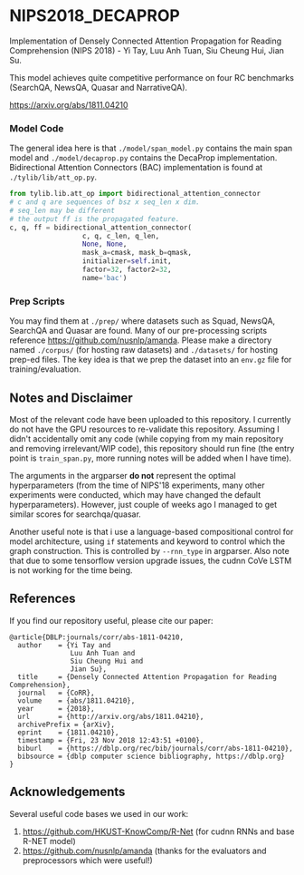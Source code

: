# NIPS2018_DECAPROP
Implementation of Densely Connected Attention Propagation for Reading Comprehension (NIPS 2018) - Yi Tay, Luu Anh Tuan, Siu Cheung Hui, Jian Su.

This model achieves quite competitive performance on four RC benchmarks (SearchQA, NewsQA, Quasar and NarrativeQA).

https://arxiv.org/abs/1811.04210

### Model Code
The general idea here is that `./model/span_model.py` contains the main span model and `./model/decaprop.py` contains the DecaProp implementation. Bidirectional Attention Connectors (BAC) implementation is found at `./tylib/lib/att_op.py`.

```python
from tylib.lib.att_op import bidirectional_attention_connector
# c and q are sequences of bsz x seq_len x dim.
# seq_len may be different
# the output ff is the propagated feature.
c, q, ff = bidirectional_attention_connector(
                  c, q, c_len, q_len,
                  None, None,
                  mask_a=cmask, mask_b=qmask,
                  initializer=self.init,
                  factor=32, factor2=32,
                  name='bac')
```

### Prep Scripts

You may find them at `./prep/` where datasets such as Squad, NewsQA, SearchQA and Quasar are found. Many of our pre-processing scripts reference https://github.com/nusnlp/amanda. Please make a directory named `./corpus/` (for hosting raw datasets) and `./datasets/` for hosting prep-ed files. The key idea is that we prep the dataset into an `env.gz` file for training/evaluation.

## Notes and Disclaimer

Most of the relevant code have been uploaded to this repository. I currently do not have the GPU resources to re-validate this repository. Assuming I didn't accidentally omit any code (while copying from my main repository and removing irrelevant/WIP code), this repository should run fine (the entry point is `train_span.py`, more running notes will be added when I have time).

The arguments in the argparser **do not** represent the optimal hyperparameters (from the time of NIPS'18 experiments, many other experiments were conducted, which may have changed the default hyperparameters). However, just couple of weeks ago I managed to get similar scores for searchqa/quasar.

Another useful note is that i use a language-based compositional control for model architecture, using `if` statements and keyword to control which the graph construction. This is controlled by `--rnn_type` in argparser. Also note that due to some tensorflow version upgrade issues, the cudnn CoVe LSTM is not working for the time being.

## References

If you find our repository useful, please cite our paper:

```
@article{DBLP:journals/corr/abs-1811-04210,
  author    = {Yi Tay and
               Luu Anh Tuan and
               Siu Cheung Hui and
               Jian Su},
  title     = {Densely Connected Attention Propagation for Reading Comprehension},
  journal   = {CoRR},
  volume    = {abs/1811.04210},
  year      = {2018},
  url       = {http://arxiv.org/abs/1811.04210},
  archivePrefix = {arXiv},
  eprint    = {1811.04210},
  timestamp = {Fri, 23 Nov 2018 12:43:51 +0100},
  biburl    = {https://dblp.org/rec/bib/journals/corr/abs-1811-04210},
  bibsource = {dblp computer science bibliography, https://dblp.org}
}
```

## Acknowledgements

Several useful code bases we used in our work:

1. https://github.com/HKUST-KnowComp/R-Net (for cudnn RNNs and base R-NET model)
2. https://github.com/nusnlp/amanda (thanks for the evaluators and preprocessors which were useful!)
